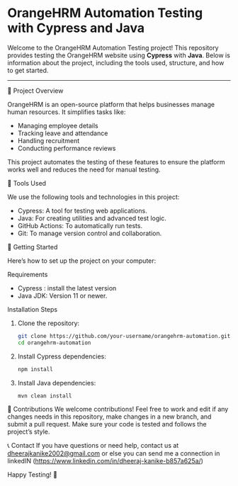 # OrangeHRM Automation Testing with Cypress and Java

Welcome to the OrangeHRM Automation Testing project! This repository provides  testing the OrangeHRM website using **Cypress** with  **Java**. Below is information about the project, including the tools used, structure, and how to get started.

---
 📜 Project Overview

OrangeHRM is an open-source platform that helps businesses manage human resources. It simplifies tasks like:
- Managing employee details
- Tracking leave and attendance
- Handling recruitment
- Conducting performance reviews

This project automates the testing of these features to ensure the platform works well and reduces the need for manual testing.

🔧 Tools Used

We use the following tools and technologies in this project:

- Cypress: A tool for testing web applications.
- Java: For creating utilities and advanced test logic.
- GitHub Actions: To automatically run tests.
- Git: To manage version control and collaboration.


🚀 Getting Started

Here’s how to set up the project on your computer:

 Requirements
- Cypress : install the latest version
- Java JDK: Version 11 or newer.

 Installation Steps
1. Clone the repository:
   ```bash
   git clone https://github.com/your-username/orangehrm-automation.git
   cd orangehrm-automation
   ```
2. Install Cypress dependencies:
   ```bash
   npm install
   ```
3. Install Java dependencies:
   ```bash
   mvn clean install
   ```





🤝 Contributions
We welcome contributions! Feel free to work and  edit if any changes needs in this repository, make changes in a new branch, and submit a pull request. Make sure your code is tested and follows the project’s style.


 📞 Contact
If you have questions or need help, contact us at dheerajkanike2002@gmail.com or else you can send me a connection in linkedIN (https://www.linkedin.com/in/dheeraj-kanike-b857a625a/)

Happy Testing! 🚀

